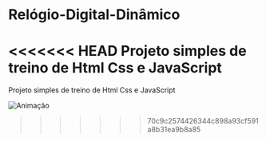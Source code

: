 # Relógio-Digital-Dinâmico
<<<<<<< HEAD
Projeto simples de treino de Html Css e JavaScript
=======
Projeto simples de treino de Html Css e JavaScript

![Animação](https://user-images.githubusercontent.com/116022334/229604998-cc1a8c10-7e63-4a95-805e-2319318d66d5.gif)
>>>>>>> 70c9c2574426344c898a93cf591a8b31ea9b8a85
